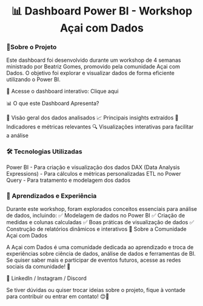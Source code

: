 <h1  align="center"> 📊 Dashboard Power BI - Workshop Açai com Dados </h1>

### 📌Sobre o Projeto

Este dashboard foi desenvolvido durante um workshop de 4 semanas ministrado por Beatriz Gomes, promovido pela comunidade Açai com Dados. O objetivo foi explorar e visualizar dados de forma eficiente utilizando o Power BI.

🔗 Acesse o dashboard interativo: Clique aqui

📊 O que este Dashboard Apresenta?

📌 Visão geral dos dados analisados
📈 Principais insights extraídos
🎯 Indicadores e métricas relevantes
🔍 Visualizações interativas para facilitar a análise

### 🛠️ Tecnologias Utilizadas

Power BI - Para criação e visualização dos dados
DAX (Data Analysis Expressions) - Para cálculos e métricas personalizadas
ETL no Power Query - Para tratamento e modelagem dos dados

### 🎯 Aprendizados e Experiência

Durante este workshop, foram explorados conceitos essenciais para análise de dados, incluindo:
✅ Modelagem de dados no Power BI
✅ Criação de medidas e colunas calculadas
✅ Boas práticas de visualização de dados
✅ Construção de relatórios dinâmicos e interativos
👥 Sobre a Comunidade Açai com Dados

A Açai com Dados é uma comunidade dedicada ao aprendizado e troca de experiências sobre ciência de dados, análise de dados e ferramentas de BI. Se quiser saber mais e participar de eventos futuros, acesse as redes sociais da comunidade! 🚀

📌 LinkedIn / Instagram / Discord

Se tiver dúvidas ou quiser trocar ideias sobre o projeto, fique à vontade para contribuir ou entrar em contato! 😊🚀
